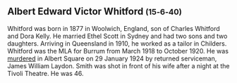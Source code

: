 ## Albert Edward Victor Whitford <small>(15‑6‑40)</small>

Whitford was born in 1877 in Woolwich, England, son of Charles Whitford and Dora Kelly. He married Ethel Scott in Sydney and had two sons and two daughters. Arriving in Queensland in 1910, he worked as a tailor in Childers. Whitford was the MLA for Burrum from March 1918 to October 1920. He was [murdered](https://trove.nla.gov.au/newspaper/article/178983747) in Albert Square on 29 January 1924 by returned serviceman, James William Laydon. Smith was shot in front of his wife after a night at the Tivoli Theatre. He was 46.
